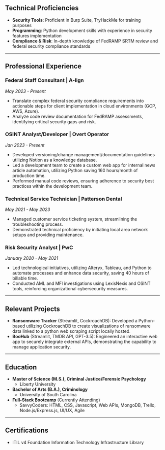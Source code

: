 ## Technical Proficiencies
- **Security Tools**: Proficient in Burp Suite, TryHackMe for training purposes
- **Programming**: Python development skills with experience in security features implementation
- **Compliance & Risk**: In-depth knowledge of FedRAMP SRTM review and federal security compliance standards

---

## Professional Experience
### Federal Staff Consultant | A-lign
*May 2023 - Present*
- Translate complex federal security compliance requirements into actionable steps for client implementation in cloud environments (GCP, AWS, Azure).
- Analyze code review documentation for FedRAMP assessments, identifying critical security gaps and risk.

### OSINT Analyst/Developer | Overt Operator
*Jan 2023 - Present*
- Developed versioning/change management/documentation guidelines utilizing Notion as a knowledge database.
- Led a development team to create a custom web app for internal news article automation, utilizing Python saving 160 hours/month of production time. 
- Performed manual code reviews, ensuring adherence to security best practices within the development team.

### Technical Service Technician | Patterson Dental
*May 2021 - May 2023*
- Managed customer service ticketing system, streamlining the troubleshooting process.
- Demonstrated technical proficiency by initiating local area network setups and providing maintenance.

### Risk Security Analyst | PwC
*January 2020 - May 2021*
- Led technological initiatives, utilizing Alteryx, Tableau, and Python to automate processes and enhance data security, saving 40 hours of billable time.
- Conducted AML and MFI investigations using LexisNexis and OSINT tools, reinforcing organizational cybersecurity measures.

---

## Relevant Projects
- **Ransomware Tracker** (Streamlit, CockroachDB): Developed a Python-based utilizing CockroachDB to create visualizations of ransomware data linked to a python web scraping script locally hosted.
- **BooHub** (Streamlit, TMDB API, GPT-3.5): Engineered an interactive web app to securely integrate external APIs, demonstrating the capability to manage application security.

---

## Education
- **Master of Science (M.S.), Criminal Justice/Forensic Psychology**
  - Liberty University
- **Bachelor of Arts (B.A.), Criminology**
  - University of South Carolina
- **Full-Stack Bootcamp** (Currently Attending)
  - SavvyCoders: HTML, CSS, Javascript, Web APIs, MongoDB, Trello, Node.js/Express.js, UI/UX, Agile

---

## Certifications
- ITIL v4 Foundation Information Technology Infrastructure Library